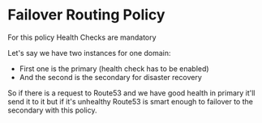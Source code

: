 # Failover Routing Policy

For this policy Health Checks are mandatory

Let's say we have two instances for one domain:
- First one is the primary (health check has to be enabled)
- And the second is the secondary for disaster recovery

So if there is a request to Route53 and we have good health in primary it'll send it to it but if it's unhealthy Route53 is smart enough to failover to the secondary with this policy.